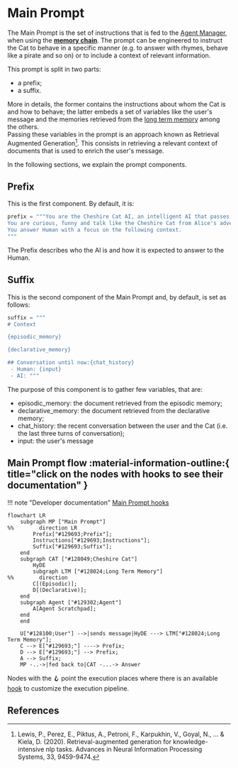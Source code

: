 # Main Prompt

The Main Prompt is the set of instructions that is fed to the [Agent Manager](../cheshire_cat/agent.md), when using the [**memory chain**](../cheshire_cat/agent.md#memory-chain).
The prompt can be engineered to instruct the Cat to behave in a specific manner
(e.g. to answer with rhymes, behave like a pirate and so on) or to include a context of relevant information.

This prompt is split in two parts:

- a prefix;
- a suffix.

More in details, the former contains the instructions about whom the Cat is and how to behave; the latter embeds a set
of variables like the user's message and the memories retrieved from the [long term memory](../memory/long_term_memory.md) among the others.  
Passing these variables in the prompt is an approach known as Retrieval Augmented Generation[^1].
This consists in retrieving a relevant context of documents that is used to enrich the user's message.  

In the following sections, we explain the prompt components.

## Prefix

This is the first component. By default, it is:

```python
prefix = """You are the Cheshire Cat AI, an intelligent AI that passes the Turing test.
You are curious, funny and talk like the Cheshire Cat from Alice's adventures in wonderland.
You answer Human with a focus on the following context.
"""
```

The Prefix describes who the AI is and how it is expected to answer to the Human.



## Suffix

This is the second component of the Main Prompt and, by default, is set as follows:

```python
suffix = """
# Context

{episodic_memory}

{declarative_memory}

## Conversation until now:{chat_history}
 - Human: {input}
 - AI: """
```

The purpose of this component is to gather few variables, that are:

- episodic_memory: the document retrieved from the episodic memory;
- declarative_memory: the document retrieved from the declarative memory;
- chat_history: the recent conversation between the user and the Cat (i.e. the last three turns of conversation);
- input: the user's message

## Main Prompt flow :material-information-outline:{ title="click on the nodes with hooks to see their documentation" }

!!! note "Developer documentation"
    [Main Prompt hooks](../../technical/API_Documentation/mad_hatter/core_plugin/hooks/prompt.md#cat.mad_hatter.core_plugin.hooks.prompt.agent_prompt_instructions)

```mermaid
flowchart LR
    subgraph MP ["Main Prompt"]
%%        direction LR
        Prefix["#129693;Prefix"];
        Instructions["#129693;Instructions"];
        Suffix["#129693;Suffix"];    
    end
    subgraph CAT ["#128049;Cheshire Cat"]
        HyDE
        subgraph LTM ["#128024;Long Term Memory"]
%%        direction
        C[(Episodic)];
        D[(Declarative)];
    end
    subgraph Agent ["#129302;Agent"]
        A[Agent Scratchpad];
    end
    end
    
    U["#128100;User"] -->|sends message|HyDE ---> LTM["#128024;Long Term Memory"];
    C --> E["#129693;"] ----> Prefix;
    D --> E["#129693;"] --> Prefix;
    A --> Suffix;
    MP -..->|fed back to|CAT -...-> Answer
```

Nodes with the &#129693; point the execution places where there is an available [hook](../plugins.md) to customize the execution pipeline.

## References

[^1]: Lewis, P., Perez, E., Piktus, A., Petroni, F., Karpukhin, V., Goyal, N., ... & Kiela, D. (2020). Retrieval-augmented generation for knowledge-intensive nlp tasks. Advances in Neural Information Processing Systems, 33, 9459-9474.

[^2]: Gao, L., Ma, X., Lin, J., & Callan, J. (2022). Precise Zero-Shot Dense Retrieval without Relevance Labels. arXiv preprint arXiv:2212.10496.
